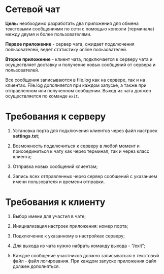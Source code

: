 # Сетевой чат
**Цель:** необходимо разработать два приложения для обмена текстовыми сообщениями по сети с помощью консоли (терминала) между двумя и более пользователями.

**Первое приложение** - сервер чата, ожидает подключения пользователей, ведет статистику online пользователей.

**Второе приложение** - клиент чата, подключается к серверу чата и осуществляет доставку и получение новых сообщений от сервера и пользователей.

Все сообщения записываются в file.log как на сервере, так и на клиентах. File.log дополняется при каждом запуске, а также при отправленном или полученном сообщении. Выход из чата должен осуществляется по команде `exit`.

# Требования к серверу

1. Установка порта для подключения клиентов через файл настроек **settings.txt**;

2. Возможность подключиться к серверу в любой момент и присоединиться к чату как через терминал, так и через класс клиента;

3. Отправка новых сообщений клиентам;

4. Запись всех отправленных через сервер сообщений с указанием имени пользователя и времени отправки.

# Требования к клиенту
1. Выбор имени для участия в чате;

2. Инициализация настроек приложения: номер порта;

3. Подключение к указанному в настройках серверу;

4. Для выхода из чата нужно набрать команду выхода - “/exit”;

5. Каждое сообщение участников должно записываться в текстовый файл - файл логирования. При каждом запуске приложения файл должен дополняться.
